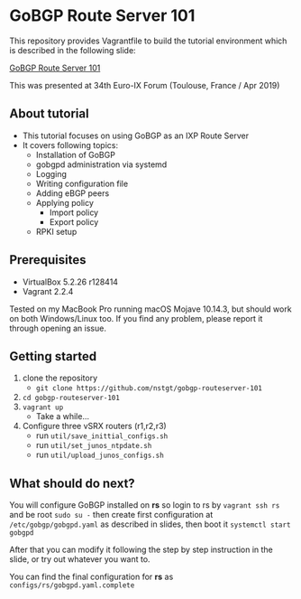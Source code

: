 # GoBGP Route Server 101

This repository provides Vagrantfile to build the tutorial environment which is described in the following slide:

[GoBGP Route Server 101](https://speakerdeck.com/nstgt/gobgp-route-server-101)

This was presented at 34th Euro-IX Forum (Toulouse, France / Apr 2019)


## About tutorial

- This tutorial focuses on using GoBGP as an IXP Route Server
- It covers following topics:
    - Installation of GoBGP
    - gobgpd administration via systemd
    - Logging
    - Writing configuration file
    - Adding eBGP peers
    - Applying policy
        - Import policy
        - Export policy
    - RPKI setup

## Prerequisites

- VirtualBox 5.2.26 r128414
- Vagrant 2.2.4

Tested on my MacBook Pro running  macOS Mojave 10.14.3, but should work on both Windows/Linux too. If you find any problem, please report it through opening an issue.


## Getting started

1. clone the repository
    - `git clone https://github.com/nstgt/gobgp-routeserver-101`
2. `cd gobgp-routeserver-101`
3. `vagrant up`
    - Take a while...
4. Configure three vSRX routers (r1,r2,r3)
    - run `util/save_inittial_configs.sh`
    - run `util/set_junos_ntpdate.sh`
    - run `util/upload_junos_configs.sh`

## What should do next?

You will configure GoBGP installed on **rs** so login to rs by `vagrant ssh rs` and be root `sudo su -` then create first configuration at `/etc/gobgp/gobgpd.yaml` as described in slides, then boot it `systemctl start gobgpd`

After that you can modify it following the step by step instruction in the slide, or try out whatever you want to.

You can find the final configuration for **rs** as `configs/rs/gobgpd.yaml.complete`